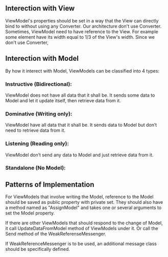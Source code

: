 ## Interection with View
ViewModel's properties should be set in a way that the View can directly bind to without using any Converter. Our architecture don't use Converter.
Sometimes, ViewModel need to have reference to the View. For example some element have its width equal to 1/3 of the View's width. Since we don't use Converter, 


## Interection with Model
By how it interect with Model, ViewModels can be classified into 4 types:

### Instructive (Bidirectional):
ViewModel does not have all data that it shall be.
It sends some data to Model and let it update itself, then retrieve data from it.

### Dominative (Writing only):
ViewModel have all data that it shall be.
It sends data to Model but don’t need to retrieve data from it.

### Listening (Reading only):
ViewModel don’t send any data to Model and just retrieve data from it.

### Standalone (No Model):


## Patterns of Implementation

For ViewModels that involve writing the Model, reference to the Model should be saved as public property with private set.
They should also have a method named as "AssignModel" and takes one or several arguments to set the Model property.

If there are other ViewModels that should respond to the change of Model,
it call UpdateDataFromModel method of ViewModels under it.
Or call the Send method of the WeakReferenseMessenger.

If WeakReferenceMessenger is to be used, an additional message class should be specifically defined.

